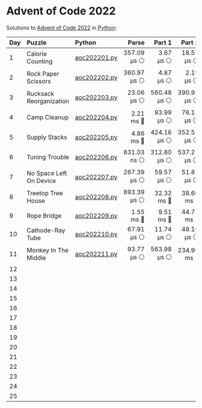 # Advent of Code 2022

Solutions to [Advent of Code 2022](https://adventofcode.com/2022/) in [Python](https://www.python.org/):

| Day  | Puzzle                  | Python                                                  |       Parse |      Part 1 |      Part 2 |       Total |
| :--- | :---------------------- | :------------------------------------------------------ | ----------: | ----------: | ----------: | ----------: |
| 1    | Calorie Counting        | [aoc202201.py](01_calorie_counting/aoc202201.py)        | 357.09 μs ⚪️ |   3.67 μs ⚪️ |  18.57 μs ⚪️ | 379.33 μs ⚪️ |
| 2    | Rock Paper Scissors     | [aoc202202.py](02_rock_paper_scissors/aoc202202.py)     | 360.97 μs ⚪️ |   4.87 μs ⚪️ |   2.19 μs ⚪️ | 368.03 μs ⚪️ |
| 3    | Rucksack Reorganization | [aoc202203.py](03_rucksack_reorganization/aoc202203.py) |  23.06 μs ⚪️ | 560.48 μs ⚪️ | 390.95 μs ⚪️ | 974.49 μs ⚪️ |
| 4    | Camp Cleanup            | [aoc202204.py](04_camp_cleanup/aoc202204.py)            |   2.21 ms 🔵 |  93.99 μs ⚪️ |  76.13 μs ⚪️ |   2.38 ms 🔵 |
| 5    | Supply Stacks           | [aoc202205.py](05_supply_stacks/aoc202205.py)           |   4.86 ms 🔵 | 424.16 μs ⚪️ | 352.57 μs ⚪️ |   5.64 ms 🔵 |
| 6    | Tuning Trouble          | [aoc202206.py](06_tuning_trouble/aoc202206.py)          | 831.03 ns ⚪️ | 312.80 μs ⚪️ | 537.21 μs ⚪️ | 850.84 μs ⚪️ |
| 7    | No Space Left On Device | [aoc202207.py](07_no_space_left_on_device/aoc202207.py) | 267.39 μs ⚪️ |  59.57 μs ⚪️ |  51.87 μs ⚪️ | 378.83 μs ⚪️ |
| 8    | Treetop Tree House      | [aoc202208.py](08_treetop_tree_house/aoc202208.py)      | 893.39 μs ⚪️ |  32.32 ms 🔵 |  38.60 ms 🔵 |  71.81 ms 🔵 |
| 9    | Rope Bridge             | [aoc202209.py](09_rope_bridge/aoc202209.py)             |   1.55 ms 🔵 |   9.51 ms 🔵 |  44.71 ms 🔵 |  55.77 ms 🔵 |
| 10   | Cathode-Ray Tube        | [aoc202210.py](10_cathode-ray_tube/aoc202210.py)        |  67.91 μs ⚪️ |  11.74 μs ⚪️ |  48.19 μs ⚪️ | 127.83 μs ⚪️ |
| 11   | Monkey In The Middle    | [aoc202211.py](11_monkey_in_the_middle/aoc202211.py)    |  93.77 μs ⚪️ | 563.98 μs ⚪️ | 234.99 ms 🔵 | 235.64 ms 🔵 |
| 12   |                         |                                                         |             |             |             |             |
| 13   |                         |                                                         |             |             |             |             |
| 14   |                         |                                                         |             |             |             |             |
| 15   |                         |                                                         |             |             |             |             |
| 16   |                         |                                                         |             |             |             |             |
| 17   |                         |                                                         |             |             |             |             |
| 18   |                         |                                                         |             |             |             |             |
| 19   |                         |                                                         |             |             |             |             |
| 20   |                         |                                                         |             |             |             |             |
| 21   |                         |                                                         |             |             |             |             |
| 22   |                         |                                                         |             |             |             |             |
| 23   |                         |                                                         |             |             |             |             |
| 24   |                         |                                                         |             |             |             |             |
| 25   |                         |                                                         |             |             |             |             |
